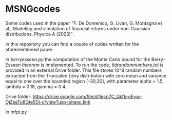 # MSNGcodes
Some codes used in the paper  "F. De Domenico, G. Livan, G. Montagna et al., Modeling and simulation of financial returns under non-Gaussian distributions, Physica A (2023)".

In this repository you can find a couple of codes written for the aforementioned paper. 

In _berryesseen.py_ the computation of the Monte Carlo bound for the Berry-Esseen theorem is implemented. 
To run the code, _tldrandomnumbers.txt_ is provided in an external Drive folder. This file stores 10^8 random numbers extracted from the Truncated Lévy distribution with zero mean and variance equal to one over the bounded region [-30,30], with parameter alpha = 1.5, lambda = 0.18, gamma = 0.4.

Drive folder: https://drive.google.com/file/d/1ecn7C_Qkfk-qEyw-OjZseTu8Qte5Di-c/view?usp=share_link

In mfpt.py  
